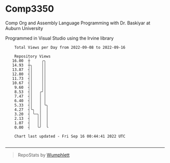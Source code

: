 # Comp3350
Comp Org and Assembly Language Programming with Dr. Baskiyar at Auburn University

Programmed in Visual Studio using the Irvine library

```
    Total Views per Day from 2022-09-08 to 2022-09-16

    Repository Views
   16.00  ┼     ╭╮
   14.93  ┼╮    ││
   13.87  ┤│    ││
   12.80  ┤│    ││
   11.73  ┤│    ││
   10.67  ┤│    ││
    9.60  ┤│    ││
    8.53  ┤│   ╭╯│
    7.47  ┤│   │ │
    6.40  ┤│   │ │
    5.33  ┤│   │ ╰╮
    4.27  ┤╰╮  │  │
    3.20  ┤ ╰─╮│  │
    2.13  ┤   ││  │
    1.07  ┤   ││  │
    0.00  ┤   ╰╯  ╰

    Chart last updated - Fri Sep 16 00:44:41 2022 UTC
    
```

---

> RepoStats by [Wumphlett](https://github.com/Wumphlett)
